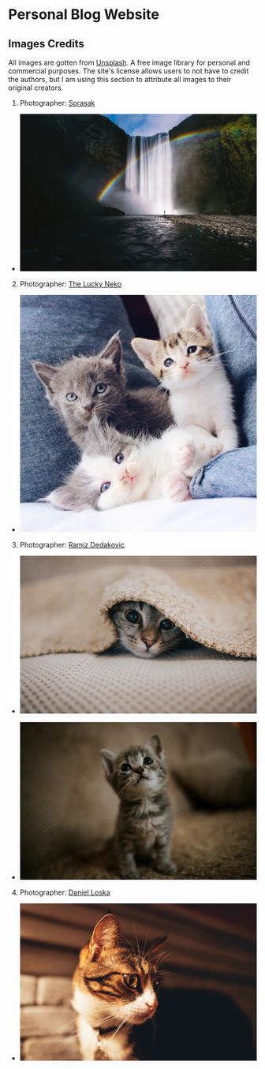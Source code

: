 # Personal Blog Website

## Images Credits
All images are gotten from [Unsplash](https://unsplash.com/). A free image library for personal and commercial purposes. The site's license allows users to not have to credit the authors, but I am using this section to attribute all images to their original creators.

1. Photographer: [Sorasak](https://unsplash.com/@boontohhgraphy)

- [![Sorasak Unsplash](image/sorasak-unsplash.jpg)](https://images.unsplash.com/photo-1491208398995-9efd0c571430?ixlib=rb-1.2.1&ixid=eyJhcHBfaWQiOjEyMDd9&auto=format&fit=crop&w=500&q=60)

2. Photographer: [The Lucky Neko](https://unsplash.com/@theluckyneko)

- [![LuckyNeko1](image/lucky-neko-unsplash.jpg)](https://unsplash.com/photos/rplhB9mYF48)

3. Photographer: [Ramiz Dedakovic](https://unsplash.com/@ramche)

- [![Blanket kitty](image/ramiz-dedakovic-unsplash.jpg)](https://unsplash.com/photos/jerh2Nj1XWY)

- [![Little kitty](image/ramiz-dedakovic-unsplash-2.jpg)](https://unsplash.com/photos/bmGy-eqrl1k)

4. Photographer: [Daniel Loska](https://unsplash.com/@magruder)

- [![Bright Eyes](image/daniel-loska-unsplash.jpg)](https://unsplash.com/photos/0OFRHebhBzk)
